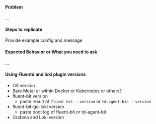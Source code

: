 #### Problem

...

#### Steps to replicate

Provide example config and message

#### Expected Behavior or What you need to ask

...

#### Using Fluentd and loki plugin versions

* OS version
* Bare Metal or within Docker or Kubernetes or others?
* fluent-bit version
  * paste result of ``fluent-bit --version`` or ``td-agent-bin --version``
* fluent-bit-go-loki version
  * paste boot log of fluent-bit or td-agent-bit
* Grafana and Loki version
